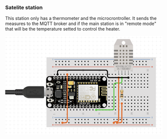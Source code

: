 ### Satelite station

This station only has a thermometer and the microcrontroller. It sends the measures to the MQTT broker and if the main station is in "remote mode" that will be the temperature setted to control the heater.

![Station schema](./static/schema_satelite.png)
